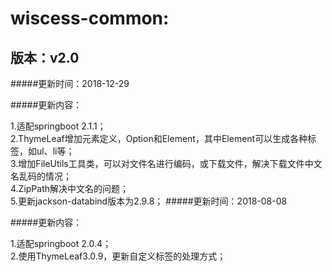 # wiscess-common:

## 版本：v2.0

#####更新时间：2018-12-29

#####更新内容：

1.适配springboot 2.1.1；<br/>
2.ThymeLeaf增加元素定义，Option和Element，其中Element可以生成各种标签，如ul、li等；<br/>
3.增加FileUtils工具类，可以对文件名进行编码，或下载文件，解决下载文件中文名乱码的情况；<br/>
4.ZipPath解决中文名的问题；<br/>
5.更新jackson-databind版本为2.9.8；
#####更新时间：2018-08-08

#####更新内容：

1.适配springboot 2.0.4；<br/>
2.使用ThymeLeaf3.0.9，更新自定义标签的处理方式；



